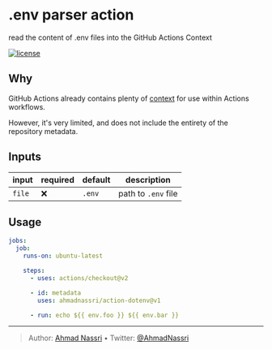 # .env parser action

read the content of .env files into the GitHub Actions Context

[![license][license-img]][license-url]

## Why

GitHub Actions already contains plenty of [context][] for use within Actions workflows.

However, it's very limited, and does not include the entirety of the repository metadata.

## Inputs

| input  | required | default | description         |
|--------|----------|---------|---------------------|
| `file` | ❌       | `.env`  | path to `.env` file |

## Usage

``` yaml
jobs:
  job:
    runs-on: ubuntu-latest

    steps:
      - uses: actions/checkout@v2

      - id: metadata
        uses: ahmadnassri/action-dotenv@v1

      - run: echo ${{ env.foo }} ${{ env.bar }}
```

  [context]: https://docs.github.com/en/actions/reference/context-and-expression-syntax-for-github-actions

----
> Author: [Ahmad Nassri](https://www.ahmadnassri.com/) &bull;
> Twitter: [@AhmadNassri](https://twitter.com/AhmadNassri)

[license-url]: LICENSE
[license-img]: https://badgen.net/github/license/ahmadnassri/action-dotenv
